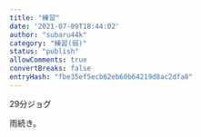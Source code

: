 ```yaml
---
title: "練習"
date: '2021-07-09T18:44:02'
author: "subaru44k"
category: "練習(弱)"
status: "publish"
allowComments: true
convertBreaks: false
entryHash: "fbe35ef5ecb62eb60b64219d8ac2dfa8"
---
```

29分ジョグ

雨続き。
